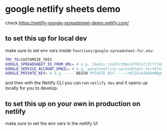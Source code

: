 # google netlify sheets demo

check https://netlify-google-spreadsheet-demo.netlify.com/

## to set this up for local dev

make sure to set env vars inside `functions/google-spreadsheet-fn/.env`:

```bash
TRY_TO=CUSTOMIZE_THIS
GOOGLE_SPREADSHEET_ID_FROM_URL= # e.g. 10abcu_reo5FctMpuiOYHJstj3lTit4pvp-VS7mZhgVw
GOOGLE_SERVICE_ACCOUNT_EMAIL= # e.g. googlenetlify-spreadsheet-test@foo-bar-123456.iam.gserviceaccount.com
GOOGLE_PRIVATE_KEY= # e.g. -----BEGIN PRIVATE KEY-----\nMIIEvAIBADANBgkqhkiG etc etc super long key
```

and then with the Netlify CLI you can run `netlify dev` and it opens up locally for you to develop.

## to set this up on your own in production on netlify

make sure to set the env vars in the netlify UI